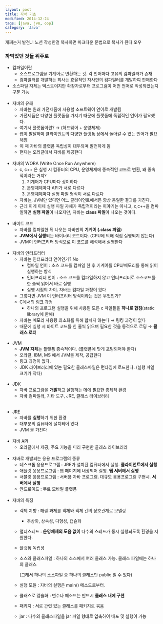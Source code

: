 ```yaml
---
layout: post
title: 자바 기초
modified: 2014-12-24
tags: [java, jvm, oop]
category: 'Java'
---
```


개쩌는거 발견..! 노션 작성한걸 복사하면 마크다운 문법으로 복사가 된다 오우

### 까먹었던 것들 위주로

- 컴파일이란
    - 소스프로그램을 기계어로 변환하는 것. 각 언어마다 고유의 컴파일러가 존재
    - 컴파일러를 개발하는 회사는 효율적인 자사만의 컴파일러를 개발하여 판매한다
- 소스파일 자체는 텍스트이지만 확장자로부터 프로그램이 어떤 언어로 작성되었는지 구분 가능
<br><br>
- 자바의 유래
    - 자바는 원래 가전제품에 사용할 소프트웨어 언어로 개발됨
    - 가전제품은 다양한 플랫폼을 가지기 때문에 플랫폼에 독립적인 언어가 필요했다.
    - 여기서 플랫폼이란? → (하드웨어 + 운영체제)
    - 웹이 발달하며 클라이언트의 다양한 플랫폼 상에서 돌아갈 수 있는 언어가 필요해짐
    - 이 때 자바의 플랫폼 독립성이 대두되며 발전하게 됨
    - 현재는 오라클에서 자바를 제공한다
<br><br>
- 자바의 WORA (Write Once Run Anywhere)
    - c, c++ 은 실행 시 컴퓨터의 CPU, 운영체제에 종속적인 코드로 변환, 왜 종속적이라는 거지?
        1. 기계어가 CPU마다 상이하다
        2. 운영체제마다 API가 서로 다르다
        3. 운영체제마다 실행 파일 형식이 서로 다르다
    - 자바는, JVM만 있다면 어느 클라이언트에서든 항상 동일한 결과를 가진다.
    - 근데 이게 이제 실행 파일 자체가 독립적이라는 이야기는 아니고, c,c++을 컴파일하면 **실행 파일**이 나오지만, 자바는 **class 파일**이 나오는 것이다.
<br><br>
- 바이트 코드
    - 자바를 컴파일한 뒤 나오는 자바만의 **기계어 (.class 파일)**
    - **JVM에서 실행**되는 바이너리 코드이다. (CPU에 의해 직접 실행되지 않는다)
    - JVM이 인터프리터 방식으로 이 코드를 해석해서 실행한다
<br><br>
- 자바의 인터프리터
    - 자바는 인터프리터 언어인가? No
        - 컴파일 언어 : 소스 코드를 컴파일 한 후 기계어를 CPU/메모리를 통해 읽어 실행하는 방식
        - 인터프리터 언어 : 소스 코드를 컴파일하지 않고 인터프리터로 소스코드를 한 줄씩 읽어서 바로 실행
        - 실행 시점의 차이. 자바는 컴파일 과정이 있다
    - 그렇다면 JVM 이 인터프리터 방식이라는 것은 무엇인가?
    - C에서의 링크 과정
        - 하나의 프로그램 실행을 위해 사용된 모든 c 파일들을 **하나로 합침**(static library에 한해)
    - 자바는 메모리 사용량 최소화를 위해 합치지 않는다 → 링킹 과정이 없다
    - 때문에 실행 시 바이트 코드를 한 줄씩 읽으며 필요한 것을 동적으로 로딩 → **클래스 로더**
<br><br>
- JVM
    - **JVM 자체**는 플랫폼 종속적이다. (플랫폼에 맞게 포팅되어야 한다)
    - 오라클, IBM, MS 에서 JVM을 제작, 공급한다
    - 링크 과정이 없다.
    - JDK 라이브러리에 있는 필요한 클래스파일은 런타임에 로드한다. (실행 파일 크기가 작다)
<br><br>
- JDK
    - 자바 프로그램을 **개발**하고 실행하는 데에 필요한 총체적 환경
    - 자바 컴파일러, 기타 도구, JRE, 클래스 라이브러리
<br><br><br>
- JRE
    - 자바를 **실행**하기 위한 환경
    - 대부분의 컴퓨터에 설치되어 있다
    - JVM 을 가진다
<br><br>
- 자바 API
    - 오라클에서 제공, 주요 기능을 미리 구현한 클래스 라이브러리
<br><br>
- 자바로 개발되는 응용 프로그램의 종류
    - 데스크톱 응용프로그램 : JRE가 설치된 컴퓨터에서 실행. **클라이언트에서 실행**
    - 애플릿 응용프로그램 : 웹 페이지에 내장되어 실행. **웹 서버에서 실행**
    - 서블릿 응용프로그램 : 서버용 자바 프로그램. 대규모 응용프로그램 구현시. **서버에서 실행**
    - 안드로이드 : 무료 모바일 플랫폼
<br><br>
- 자바의 특징
    - 객체 지향 : 해결 과제를 객체와 객체 간의 상호관계로 모델링
        - 추상화, 상속성, 다형성, 캡슐화
    - 멀티스레드 : **운영체제의 도움 없이** 다수의 스레드가 동시 실행되도록 환경을 지원한다.
    - 플랫폼 독립성
    - 소스와 클래스파일 : 하나의 소스에서 여러 클래스 가능. 클래스 파일에는 하나의 클래스

        (그래서 하나의 소스파일 중 하나의 클래스만 public 일 수 있다)

    - 실행 모듈 : 자바의 실행은 main() 메소드로부터.
    - 클래스로 캡슐화 : 변수나 메소드는 반드시 **클래스 내에 구현**
    - 패키지 : 서로 관련 있는 클래스를 패키지로 묶음
    - jar : 다수의 클래스파일을 jar 파일 형태로 압축하여 배포 및 실행이 가능